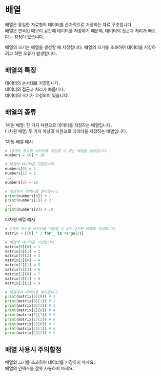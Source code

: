 <h1>배열</h1>

배열은 동일한 자료형의 데이터를 순차적으로 저장하는 자료 구조입니다.<br/>
배열은 연속된 메모리 공간에 데이터를 저장하기 때문에, 데이터의 접근과 처리가 빠르다는 장점이 있습니다.

배열의 크기는 배열을 생성할 때 지정합니다. 배열의 크기를 초과하여 데이터를 저장하려고 하면 오류가 발생합니다.

<h2>배열의 특징</h2>

데이터의 순서대로 저장됩니다.<br/>
데이터의 접근과 처리가 빠릅니다.<br/>
데이터의 크기가 고정되어 있습니다.<br/>

<h2>배열의 종류</h2>

1차원 배열: 한 가지 차원으로 데이터를 저장하는 배열입니다.<br/>
다차원 배열: 두 가지 이상의 차원으로 데이터를 저장하는 배열입니다.<br/>

1차원 배열 예시

```python
# 10개의 정수형 데이터를 저장할 수 있는 배열을 생성합니다.
numbers = [0] * 10

# 배열에 데이터를 저장합니다.
numbers[0] = 1
numbers[1] = 2
...
numbers[9] = 10

# 배열에서 데이터를 읽어옵니다.
print(numbers[0]) # 1
print(numbers[1]) # 2
...
print(numbers[9]) # 10

```

다차원 배열 예시

```python
# 3개의 정수형 데이터를 저장할 수 있는 2차원 배열을 생성합니다.
matrix = [[0] * 3 for _ in range(3)]

# 배열에 데이터를 저장합니다.
matrix[0][0] = 1
matrix[0][1] = 2
matrix[0][2] = 3
matrix[1][0] = 4
matrix[1][1] = 5
matrix[1][2] = 6
matrix[2][0] = 7
matrix[2][1] = 8
matrix[2][2] = 9

# 배열에서 데이터를 읽어옵니다.
print(matrix[0][0]) # 1
print(matrix[0][1]) # 2
print(matrix[0][2]) # 3
print(matrix[1][0]) # 4
print(matrix[1][1]) # 5
print(matrix[1][2]) # 6
print(matrix[2][0]) # 7
print(matrix[2][1]) # 8
print(matrix[2][2]) # 9
```

<h2>배열 사용시 주의할점</h2>

배열의 크기를 초과하여 데이터를 저장하지 마세요.<br/>
배열의 인덱스를 잘못 사용하지 마세요.<br/>

